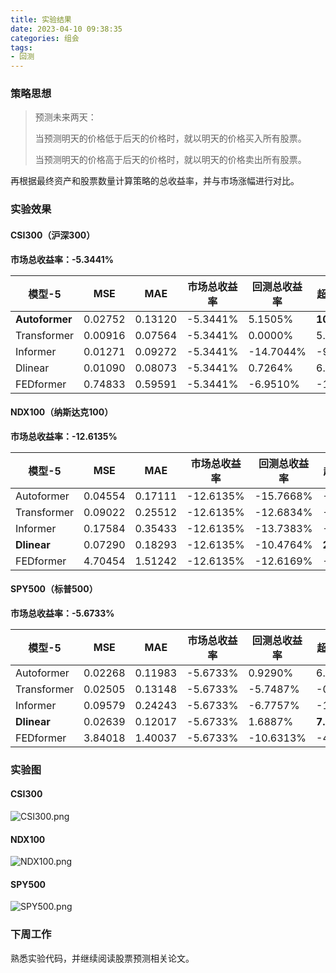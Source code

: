```yaml
---
title: 实验结果
date: 2023-04-10 09:38:35
categories: 组会
tags:
- 回测
---
```


### 策略思想

> 预测未来两天：
>
> 当预测明天的价格低于后天的价格时，就以明天的价格买入所有股票。
>
> 当预测明天的价格高于后天的价格时，就以明天的价格卖出所有股票。

再根据最终资产和股票数量计算策略的总收益率，并与市场涨幅进行对比。

<!--more-->

### 实验效果

#### CSI300（沪深300）

**市场总收益率：-5.3441%**

| 模型-5         | MSE     | MAE     | 市场总收益率 | 回测总收益率 | 超额收益率   | ACC     |
| -------------- | ------- | ------- | ------------ | ------------ | ------------ | ------- |
| **Autoformer** | 0.02752 | 0.13120 | -5.3441%     | 5.1505%      | **10.4946%** | 52.0833 |
| Transformer    | 0.00916 | 0.07564 | -5.3441%     | 0.0000%      | 5.3441%      | 51.0417 |
| Informer       | 0.01271 | 0.09272 | -5.3441%     | -14.7044%    | -9.3603%     | 47.9167 |
| Dlinear        | 0.01090 | 0.08073 | -5.3441%     | 0.7264%      | 6.0705%      | 51.0417 |
| FEDformer      | 0.74833 | 0.59591 | -5.3441%     | -6.9510%     | -1.6069%     | 50.0000 |



#### NDX100（纳斯达克100）

**市场总收益率：-12.6135%**

| 模型-5      | MSE     | MAE     | 市场总收益率 | 回测总收益率 | 超额收益率  | ACC     |
| ----------- | ------- | ------- | ------------ | ------------ | ----------- | ------- |
| Autoformer  | 0.04554 | 0.17111 | -12.6135%    | -15.7668%    | -3.1533%    | 48.9583 |
| Transformer | 0.09022 | 0.25512 | -12.6135%    | -12.6834%    | -0.0699%    | 53.1250 |
| Informer    | 0.17584 | 0.35433 | -12.6135%    | -13.7383%    | -1.1248%    | 51.0417 |
| **Dlinear** | 0.07290 | 0.18293 | -12.6135%    | -10.4764%    | **2.1371%** | 52.0833 |
| FEDformer   | 4.70454 | 1.51242 | -12.6135%    | -12.6169%    | -0.0034%    | 51.0417 |



#### SPY500（标普500）

**市场总收益率：-5.6733%**

| 模型-5      | MSE     | MAE     | 市场总收益率 | 回测总收益率 | 超额收益率  | ACC     |
| ----------- | ------- | ------- | ------------ | ------------ | ----------- | ------- |
| Autoformer  | 0.02268 | 0.11983 | -5.6733%     | 0.9290%      | 6.6023%     | 54.1667 |
| Transformer | 0.02505 | 0.13148 | -5.6733%     | -5.7487%     | -0.0754%    | 53.1250 |
| Informer    | 0.09579 | 0.24243 | -5.6733%     | -6.7757%     | -1.1024%    | 46.8750 |
| **Dlinear** | 0.02639 | 0.12017 | -5.6733%     | 1.6887%      | **7.3620%** | 52.0833 |
| FEDformer   | 3.84018 | 1.40037 | -5.6733%     | -10.6313%    | -4.9580%    | 50.0000 |



### 实验图

#### CSI300

![CSI300.png](https://s1.ax1x.com/2023/04/11/ppL2hvQ.png)

#### NDX100

![NDX100.png](https://s1.ax1x.com/2023/04/11/ppLRlPf.png)

#### SPY500

![SPY500.png](https://s1.ax1x.com/2023/04/11/ppLWzA1.png)



### 下周工作

熟悉实验代码，并继续阅读股票预测相关论文。
